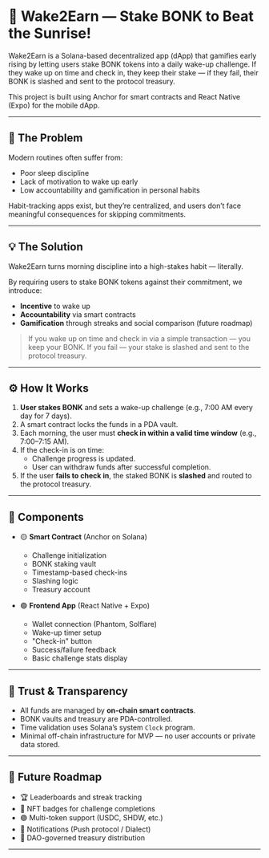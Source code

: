 # 🌅 Wake2Earn — Stake BONK to Beat the Sunrise!

Wake2Earn is a Solana-based decentralized app (dApp) that gamifies early rising by letting users stake BONK tokens into a daily wake-up challenge. If they wake up on time and check in, they keep their stake — if they fail, their BONK is slashed and sent to the protocol treasury.

This project is built using Anchor for smart contracts and React Native (Expo) for the mobile dApp.

---

## 🚨 The Problem

Modern routines often suffer from:
- Poor sleep discipline
- Lack of motivation to wake up early
- Low accountability and gamification in personal habits

Habit-tracking apps exist, but they’re centralized, and users don’t face meaningful consequences for skipping commitments.

---

## 💡 The Solution

Wake2Earn turns morning discipline into a high-stakes habit — literally.

By requiring users to stake BONK tokens against their commitment, we introduce:
- **Incentive** to wake up
- **Accountability** via smart contracts
- **Gamification** through streaks and social comparison (future roadmap)

> If you wake up on time and check in via a simple transaction — you keep your BONK.
> If you fail — your stake is slashed and sent to the protocol treasury.

---

## ⚙️ How It Works

1. **User stakes BONK** and sets a wake-up challenge (e.g., 7:00 AM every day for 7 days).
2. A smart contract locks the funds in a PDA vault.
3. Each morning, the user must **check in within a valid time window** (e.g., 7:00–7:15 AM).
4. If the check-in is on time:
   - Challenge progress is updated.
   - User can withdraw funds after successful completion.
5. If the user **fails to check in**, the staked BONK is **slashed** and routed to the protocol treasury.

---

## 🧱 Components

- 🟡 **Smart Contract** (Anchor on Solana)
  - Challenge initialization
  - BONK staking vault
  - Timestamp-based check-ins
  - Slashing logic
  - Treasury account

- 🟢 **Frontend App** (React Native + Expo)
  - Wallet connection (Phantom, Solflare)
  - Wake-up timer setup
  - "Check-in" button
  - Success/failure feedback
  - Basic challenge stats display

---

## 🔐 Trust & Transparency

- All funds are managed by **on-chain smart contracts**.
- BONK vaults and treasury are PDA-controlled.
- Time validation uses Solana’s system `Clock` program.
- Minimal off-chain infrastructure for MVP — no user accounts or private data stored.

---

## 🚀 Future Roadmap

- 🏆 Leaderboards and streak tracking
- 🎁 NFT badges for challenge completions
- 🟣 Multi-token support (USDC, SHDW, etc.)
- 📱 Notifications (Push protocol / Dialect)
- 🧠 DAO-governed treasury distribution

---